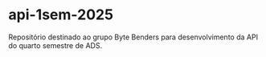 # api-1sem-2025
Repositório destinado ao grupo Byte Benders para desenvolvimento da API do quarto semestre de ADS.
